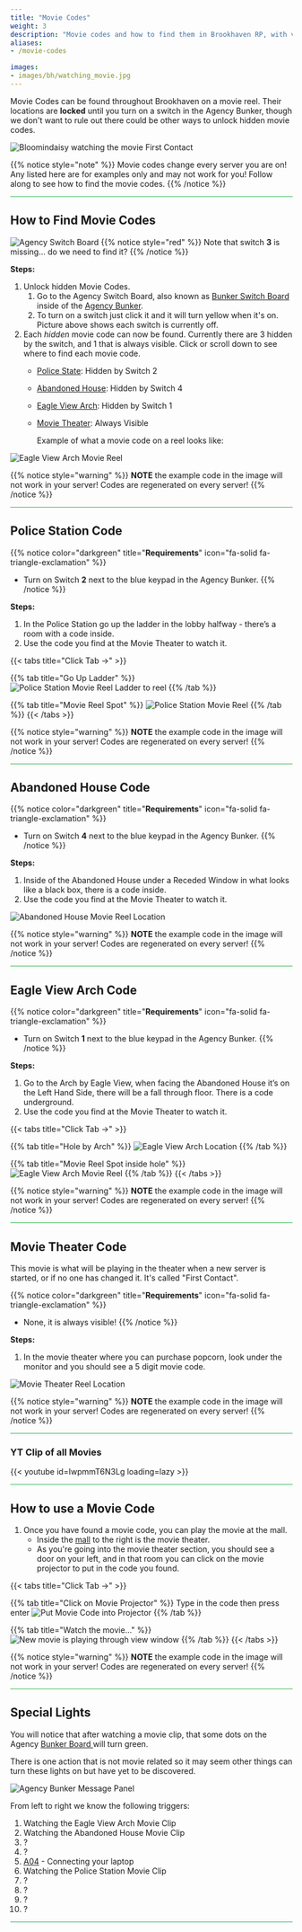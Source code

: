 ```yaml
---
title: "Movie Codes"
weight: 3
description: "Movie codes and how to find them in Brookhaven RP, with video of the movie. Part of Brookhaven Secrets and Mysteries."
aliases:
- /movie-codes

images: 
- images/bh/watching_movie.jpg
---
```


Movie Codes can be found throughout Brookhaven on a movie reel. Their locations are **locked** until you turn on a switch in the Agency Bunker, though we don't want to rule out there could be other ways to unlock hidden movie codes.


![Bloomindaisy watching the movie First Contact](/images/bh/watching_movie.jpg)

{{% notice style="note" %}}
Movie codes change every server you are on! Any listed here are for examples only and may not work for you! Follow along to see how to find the movie codes.
{{% /notice %}}

<hr style="background-color: #28b44c" size=8>

## How to Find Movie Codes

![Agency Switch Board](/images/bh/agency_switch_board_200.jpg)
{{% notice style="red" %}}
Note that switch **3** is missing... do we need to find it?
{{% /notice %}}

**Steps:**

1. Unlock hidden Movie Codes.
    1. Go to the Agency Switch Board, also known as [Bunker Switch Board](../../terminology#bunker-switch-board) inside of the [Agency Bunker](/map/poi/agency-bunker/).
    2. To turn on a switch just click it and it will turn yellow when it's on. Picture above shows each switch is currently off.
1. Each _hidden_ movie code can now be found. Currently there are 3 hidden by the switch, and 1 that is always visible. Click or scroll down to see where to find each movie code.
    - [Police State](#police-station-code): Hidden by Switch 2
    - [Abandoned House](#abandoned-house-code): Hidden by Switch 4
    - [Eagle View Arch](#eagle-view-arch-code): Hidden by Switch 1
    - [Movie Theater](#movie-theater-code): Always Visible

        Example of what a movie code on a reel looks like: 

![Eagle View Arch Movie Reel](/images/bh/eagle-view-arch-code-inside.png)

{{% notice style="warning" %}}
**NOTE** the example code in the image will not work in your server! Codes are regenerated on every server!
{{% /notice %}}



<hr style="background-color: #28b44c" size=8>

## Police Station Code

{{% notice color="darkgreen" title="**Requirements**" icon="fa-solid fa-triangle-exclamation"  %}}
- Turn on Switch **2** next to the blue keypad in the Agency Bunker.
{{% /notice %}}


**Steps:**

1. In the Police Station go up the ladder in the lobby halfway - there’s a room with a code inside. 
1. Use the code you find at the Movie Theater to watch it.


{{< tabs title="Click Tab ->" >}}

{{% tab title="Go Up Ladder" %}}
![Police Station Movie Reel Ladder to reel](/images/bh/movie_police.jpg)
{{% /tab %}}

{{% tab title="Movie Reel Spot" %}}
![Police Station Movie Reel](/images/bh/movie_poice_code.jpg)
{{% /tab %}}
{{< /tabs >}}

{{% notice style="warning" %}}
**NOTE** the example code in the image will not work in your server! Codes are regenerated on every server!
{{% /notice %}}

<hr style="background-color: #28b44c" size=8>

## Abandoned House Code

{{% notice color="darkgreen" title="**Requirements**" icon="fa-solid fa-triangle-exclamation"  %}}
- Turn on Switch **4** next to the blue keypad in the Agency Bunker.
{{% /notice %}}


**Steps:**

1. Inside of the Abandoned House under a Receded Window in what looks like a black box, there is a code inside. 
1. Use the code you find at the Movie Theater to watch it.


![Abandoned House Movie Reel Location](/images/bh/movie_abanoned_house_code.jpg)


{{% notice style="warning" %}}
**NOTE** the example code in the image will not work in your server! Codes are regenerated on every server!
{{% /notice %}}

<hr style="background-color: #28b44c" size=8>

## Eagle View Arch Code

{{% notice color="darkgreen" title="**Requirements**" icon="fa-solid fa-triangle-exclamation"  %}}
- Turn on Switch **1** next to the blue keypad in the Agency Bunker.
{{% /notice %}}


**Steps:**

1. Go to the Arch by Eagle View, when facing the Abandoned House it’s on the Left Hand Side, there will be a fall through floor. There is a code underground.
1. Use the code you find at the Movie Theater to watch it. 


{{< tabs title="Click Tab ->" >}}

{{% tab title="Hole by Arch" %}}
![Eagle View Arch Location](/images/bh/movie_arch_location.jpg)
{{% /tab %}}

{{% tab title="Movie Reel Spot inside hole" %}}
![Eagle View Arch Movie Reel](/images/bh/movie_arch_code.jpg)
{{% /tab %}}
{{< /tabs >}}


{{% notice style="warning" %}}
**NOTE** the example code in the image will not work in your server! Codes are regenerated on every server!
{{% /notice %}}

<hr style="background-color: #28b44c" size=8>



## Movie Theater Code

This movie is what will be playing in the theater when a new server is started, or if no one has changed it. It's called "First Contact". 

{{% notice color="darkgreen" title="**Requirements**" icon="fa-solid fa-triangle-exclamation"  %}}
-  None, it is always visible!
{{% /notice %}}


**Steps:**

1. In the movie theater where you can purchase popcorn, look under the monitor and you should see a 5 digit movie code.


![Movie Theater Reel Location](/images/bh/movie_code.jpg)


{{% notice style="warning" %}}
**NOTE** the example code in the image will not work in your server! Codes are regenerated on every server!
{{% /notice %}}

<hr style="background-color: #28b44c" size=8>

### YT Clip of all Movies

{{< youtube id=IwpmmT6N3Lg loading=lazy >}}

<hr style="background-color: #28b44c" size=8>

## How to use a Movie Code


1. Once you have found a movie code, you can play the movie at the mall.
    - Inside the [mall](/map/poi/mall/) to the right is the movie theater.
    - As you're going into the movie theater section, you should see a door on your left, and in that room you can click on the movie projector to put in the code you found.



{{< tabs title="Click Tab ->" >}}

{{% tab title="Click on Movie Projector" %}}
Type in the code then press enter
![Put Movie Code into Projector](/images/bh/input_movie_code.jpg)
{{% /tab %}}

{{% tab title="Watch the movie..." %}}
![New movie is playing through view window](/images/bh/movie_theater.jpg)
{{% /tab %}}
{{< /tabs >}}

{{% notice style="warning" %}}
**NOTE** the example code in the image will not work in your server! Codes are regenerated on every server!
{{% /notice %}}

<hr style="background-color: #28b44c" size=8>

## Special Lights
You will notice that after watching a movie clip, that some dots on the Agency [Bunker Board ](../../terminology#bunker-board)will turn green.

There is one action that is not movie related so it may seem other things can turn these lights on but have yet to be discovered.

![Agency Bunker Message Panel](/images/bh/bunker_message_panel.jpg)

From left to right we know the following triggers:

1. Watching the Eagle View Arch Movie Clip
1. Watching the Abandoned House Movie Clip
1. ?
1. ?
1. [A04](../light_panel#a04) - Connecting your laptop
1. Watching the Police Station Movie Clip
1. ?
1. ?
1. ?
1. ?


<hr style="background-color: #28b44c" size=8>

